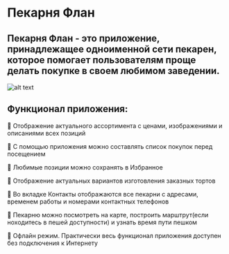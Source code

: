 # Пекарня Флан

## Пекарня Флан - это приложение, принадлежащее одноименной сети пекарен, которое помогает пользователям проще делать покупке в своем любимом заведении.

![alt text](Screenshot.png)

## Функционал приложения: 

:black_square_button: Отображение актуального ассортимента с ценами, изображениями и описаниями всех позиций

:black_square_button: С помощью приложения можно составлять список покупок перед посещением

:black_square_button: Любимые позиции можно сохранять в Избранное

:black_square_button: Отображение актуальных вариантов изготовления заказных тортов

:black_square_button: Во вкладке Контакты отображаются все пекарни с адресами, временем работы и номерами контактных телефонов

:black_square_button: Пекарню можно посмотреть на карте, построить марштрут(если ноходитесь в пешей доступности) и узнать время
пути пешком

:black_square_button: Офлайн режим. Практически весь функционал приложения доступен без подключения к Интернету
